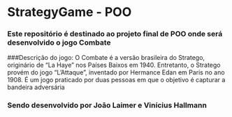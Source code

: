 # StrategyGame - POO
### Este repositório é destinado ao projeto final de POO onde será desenvolvido o jogo Combate
###Descrição do jogo: O Combate é a versão brasileira do Stratego, originário de “La Haye” nos Países Baixos em 1940. Entretanto, o Stratego provém do jogo “L’Attaque”, inventado por Hermance Edan em Paris no ano 1908. 
É um jogo praticado por duas pessoas em que o objetivo é capturar a bandeira adversária
### Sendo desenvolvido por João Laimer e Vinícius Hallmann
